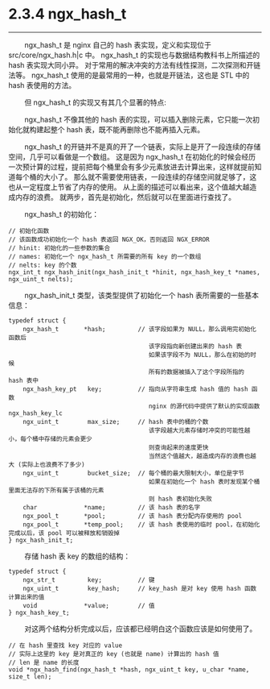 # 2.3.4 ngx_hash_t
***

&emsp;&emsp;
ngx_hash_t 是 nginx 自己的 hash 表实现，定义和实现位于 src/core/ngx_hash.h|c 中。
ngx_hash_t 的实现也与数据结构教科书上所描述的 hash 表实现大同小异。
对于常用的解决冲突的方法有线性探测，二次探测和开链法等。
ngx_hash_t 使用的是最常用的一种，也就是开链法，这也是 STL 中的 hash 表使用的方法。

&emsp;&emsp;
但 ngx_hash_t 的实现又有其几个显著的特点:

&emsp;&emsp;
ngx_hash_t 不像其他的 hash 表的实现，可以插入删除元素，它只能一次初始化就构建起整个 hash 表，既不能再删除也不能再插入元素。

&emsp;&emsp;
ngx_hash_t 的开链并不是真的开了一个链表，实际上是开了一段连续的存储空间，几乎可以看做是一个数组。
这是因为 ngx_hash_t 在初始化的时候会经历一次预计算的过程，提前把每个桶里会有多少元素放进去计算出来，这样就提前知道每个桶的大小了。
那么就不需要使用链表，一段连续的存储空间就足够了，这也从一定程度上节省了内存的使用。
从上面的描述可以看出来，这个值越大越造成内存的浪费。
就两步，首先是初始化，然后就可以在里面进行查找了。

&emsp;&emsp;
ngx_hash_t 的初始化：

    // 初始化函数
    // 该函数成功初始化一个 hash 表返回 NGX_OK，否则返回 NGX_ERROR
    // hinit: 初始化的一些参数的集合
    // names: 初始化一个 ngx_hash_t 所需要的所有 key 的一个数组
    // nelts: key 的个数
    ngx_int_t ngx_hash_init(ngx_hash_init_t *hinit, ngx_hash_key_t *names, ngx_uint_t nelts);

&emsp;&emsp;
ngx_hash_init_t 类型，该类型提供了初始化一个 hash 表所需要的一些基本信息：

    typedef struct {
        ngx_hash_t       *hash;         // 该字段如果为 NULL，那么调用完初始化函数后
                                           该字段指向新创建出来的 hash 表
                                           如果该字段不为 NULL，那么在初始的时候
                                           所有的数据被插入了这个字段所指的 hash 表中
        ngx_hash_key_pt   key;          // 指向从字符串生成 hash 值的 hash 函数
                                           nginx 的源代码中提供了默认的实现函数 ngx_hash_key_lc
        ngx_uint_t        max_size;     // hash 表中的桶的个数
                                           该字段越大元素存储时冲突的可能性越小，每个桶中存储的元素会更少
                                           则查询起来的速度更快
                                           当然这个值越大，越造成内存的浪费也越大 (实际上也浪费不了多少)
        ngx_uint_t        bucket_size;  // 每个桶的最大限制大小，单位是字节
                                           如果在初始化一个 hash 表时发现某个桶里面无法存的下所有属于该桶的元素
                                           则 hash 表初始化失败
        char             *name;         // 该 hash 表的名字
        ngx_pool_t       *pool;         // 该 hash 表分配内存使用的 pool
        ngx_pool_t       *temp_pool;    // 该 hash 表使用的临时 pool，在初始化完成以后，该 pool 可以被释放和销毁掉
    } ngx_hash_init_t;

&emsp;&emsp;
存储 hash 表 key 的数组的结构：

    typedef struct {
        ngx_str_t         key;          // 键
        ngx_uint_t        key_hash;     // key_hash 是对 key 使用 hash 函数计算出来的值
        void             *value;        // 值
    } ngx_hash_key_t;

&emsp;&emsp;
对这两个结构分析完成以后，应该都已经明白这个函数应该是如何使用了。

    // 在 hash 里查找 key 对应的 value
    // 实际上这里的 key 是对真正的 key (也就是 name) 计算出的 hash 值
    // len 是 name 的长度
    void *ngx_hash_find(ngx_hash_t *hash, ngx_uint_t key, u_char *name, size_t len);